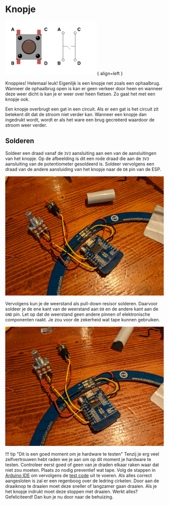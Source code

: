 # Knopje

![Knopje](../assets/images/Button.png){ align=left }

Knoppies! Helemaal leuk! Eigenlijk is een knopje net zoals een ophaalbrug. Wanneer de ophaalbrug open is kan er geen verkeer door heen en wanneer deze weer dicht is kan je er weer over heen fietsen. Zo gaat het met een knopje ook.

Een knopje overbrugt een gat in een circuit. Als er een gat is het circuit zit betekent dit dat de stroom niet verder kan. Wanneer een knopje dan ingedrukt wordt, wordt er als het ware een brug gecreëerd waardoor de stroom weer verder.

## Solderen

Soldeer een draad vanaf de `3V3` aansluiting aan een van de aansluitingen van het knopje. Op de afbeelding is dit een rode draad die aan de `3V3` aansluiting van de potentiometer gesoldeerd is. Soldeer vervolgens een draad van de andere aansluiding van het knopje naar de `D8` pin van de ESP.

![Knopje aansluiting op esp](../assets/images/hardware-potentiometer.jpg)

Vervolgens kun je de weerstand als pull-down resisor solderen. Daarvoor soldeer je de ene kant van de weerstand aan `D8` en de andere kant aan de `GND` pin. Let op dat de weerstand geen andere pinnen of elektronische componenten raakt. Je zou voor de zekerheid wat tape kunnen gebruiken.

![Pull-down resistor aansluiting op esp](../assets/images/hardware-knopje.jpg)

!!! tip "Dit is een goed moment om je hardware te testen"
    Tenzij je erg veel zelfvertrouwen hebt raden we je aan om op dit moment je hardware te testen. Controleer eerst goed of geen van je draden elkaar raken waar dat niet zou moeten. Plaats zo nodig preventief wat tape. Volg de stappen in [Arduino IDE](../software) om vervolgens de [test code](https://csvalpha.github.io/iot-workshop/software/#test-code) uit te voeren. Als alles correct aangesloten is zal er een regenboog over de ledring cirkelen. Door aan de draaiknop te draaien moet deze sneller of langzamer gaan draaien. Als je het knopje indrukt moet deze stoppen met draaien. Werkt alles? Gefeliciteerd! Dan kun je nu door naar de behuizing.
